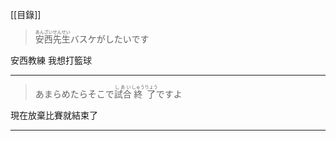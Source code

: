 [[目錄]]
> <div><ruby><rb>安西先生</rb><rt>あんざいせんせい</rt></ruby>バスケがしたいです</div>

安西教練 我想打籃球

---
> <div>あまらめたらそこで<ruby><rb>試合</rb><rt>しあい</rt></ruby><ruby><rb>終了</rb><rt>しゅうりょう</rt></ruby>ですよ</div>

現在放棄比賽就結束了

---